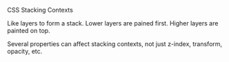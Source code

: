 CSS Stacking Contexts

Like layers to form a stack. Lower layers are pained first. Higher layers are painted on top.

Several properties can affect stacking contexts, not just z-index, transform, opacity, etc.

